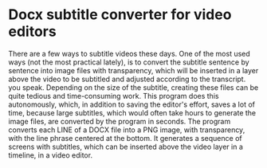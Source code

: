# Docx subtitle converter for video editors

There are a few ways to subtitle videos these days. One of the most used ways (not the most practical lately), is to convert the subtitle sentence by sentence into image files with transparency, which will be inserted in a layer above the video to be subtitled and adjusted according to the transcript. you speak. Depending on the size of the subtitle, creating these files can be quite tedious and time-consuming work.
This program does this autonomously, which, in addition to saving the editor's effort, saves a lot of time, because large subtitles, which would often take hours to generate the image files, are converted by the program in seconds.
The program converts each LINE of a DOCX file into a PNG image, with transparency, with the line phrase centered at the bottom.
It generates a sequence of screens with subtitles, which can be inserted above the video layer in a timeline, in a video editor.
